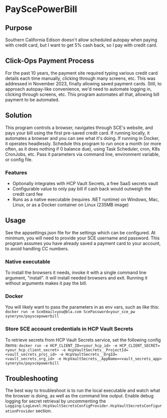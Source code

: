 # PayScePowerBill

## Purpose
Southern California Edison doesn't allow scheduled autopay when paying with credit card, but I want to get 5% cash back, so I pay with credit card.

## Click-Ops Payment Process
For the past 10 years, the payment site required typing various credit card details each time manually, clicking through many screens, etc.
This was addressed in November 2023, finally allowing saved payment cards. Still, to approach autopay-like convenience, we'd need to automate logging in, clicking through screens, etc. This program automates all that, allowing bill payment to be automated.

## Solution
This program controls a browser, navigates through SCE's website, and pays your bill using the first pre-saved credit card. If running locally, it automates a browser and you can see what it's doing. If running in Docker, it operates headlessly.
Schedule this program to run once a month (or more often, as it does nothing if 0 balance due), using Task Scheduler, cron, K8s CronJobs, etc.
Pass it parameters via command line, environment variable, or config file. 

### Features
* Optionally integrates with HCP Vault Secrets, a free SaaS secrets vault
* Configurable value to only pay bill if cash back would outweigh the credit card fee
* Runs as a native executable (requires .NET runtime) on Windows, Mac, Linux, or as a Docker container on Linux (235MB image)

## Usage
See the appsettings.json file for the settings which can be configured.
At minimum, you will need to provide your SCE username and password. This program assumes you have already saved a payment card to your account, to avoid handling CC numbers.

### Native executable
To install the browsers it needs, invoke it with a single command line argument, "install". It will install needed browsers and exit.
Running it without arguments makes it pay the bill.

### Docker
You will likely want to pass the parameters in as env vars, such as like this:
```docker run -e SceEmail=you@bla.com ScePassword=your_sce_pw synerynx/payscepowerbill```

### Store SCE account credentials in HCP Vault Secrets
To retrieve secrets from HCP Vault Secrets service, set the following config items:
```docker run -e HCP_CLIENT_ID=<your_hcp_id> -e HCP_CLIENT_SECRET=<your_hcp_client_secret> -e HcpVaultSecrets__ProjectId=<vault_secrets_proj_id> -e HcpVaultSecrets__OrgId=<vault_secrets_org_id> -e HcpVaultSecrets__AppName=<vault_secrets_app> synerynx/payscepowerbill```

## Troubleshooting
The best way to troubleshoot is to run the local executable and watch what the browser is doing, as well as the command line output.
Enable debug logging for secret retrieval by uncommenting the ```Logging:LogLevel:HcpVaultSecretsConfigProvider.HcpVaultSecretsConfigurationProvider``` section.
